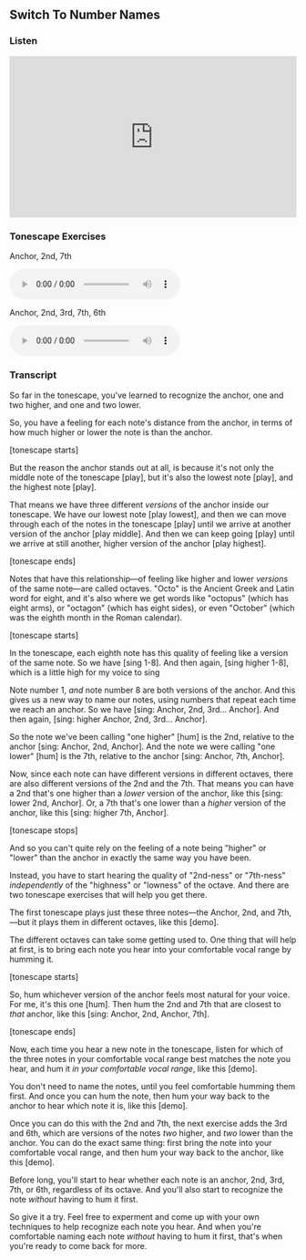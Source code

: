 ## Switch To Number Names



### Listen

<style>
.embed-container {
    position: relative;
    padding-bottom: 56.25%;
    height: 0;
    overflow: hidden;
    max-width: 100%;
  }
  iframe{
    position: absolute;
    top: 0;
    left: 0;
    width: 100%;
    height: 100%;
  }
</style>
<div class='embed-container'>
  <iframe src='https://www.youtube.com/embed/9XKbQaBHSdk?rel=0&cc_load_policy=1' frameborder='0' allowfullscreen></iframe>
</div>



### Tonescape Exercises

Anchor, 2nd, 7th

<audio controls src="../media/tonescapes_4.mp3"></audio>



Anchor, 2nd, 3rd, 7th, 6th

<audio controls src="../media/tonescapes_5.mp3"></audio>



### Transcript

So far in the tonescape, you've learned to recognize the anchor, one and two higher, and one and two lower. 

So, you have a feeling for each note's distance from the anchor, in terms of how much higher or lower the note is than the anchor.

[tonescape starts]

But the reason the anchor stands out at all, is because it's not only the middle note of the tonescape [play], but it's also the lowest note [play], and the highest note [play]. 

That means we have three different *versions* of the anchor inside our tonescape. We have our lowest note [play lowest], and then we can move through each of the notes in the tonescape [play] until we arrive at another version of the anchor [play middle]. And then we can keep going [play] until we arrive at still another, higher version of the anchor [play highest].

[tonescape ends]

Notes that have this relationship&mdash;of feeling like higher and lower *versions* of the same note&mdash;are called octaves. "Octo" is the Ancient Greek and Latin word for eight, and it's also where we get words like "octopus" (which has eight arms), or "octagon" (which has eight sides), or even "October" (which was the eighth month in the Roman calendar).

[tonescape starts]

In the tonescape, each eighth note has this quality of feeling like a version of the same note. So we have [sing 1-8]. And then again, [sing higher 1-8], which is a little high for my voice to sing

Note number 1, *and* note number 8 are both versions of the anchor. And this gives us a new way to name our notes, using numbers that repeat each time we reach an anchor. So we have [sing: Anchor, 2nd, 3rd... Anchor]. And then again, [sing: higher Anchor, 2nd, 3rd... Anchor].

So the note we've been calling "one higher" [hum] is the 2nd, relative to the anchor [sing: Anchor, 2nd, Anchor]. And the note we were calling "one lower" [hum] is the 7th, relative to the anchor [sing: Anchor, 7th, Anchor].

Now, since each note can have different versions in different octaves, there are also different versions of the 2nd and the 7th. That means you can have a 2nd that's one higher than a *lower* version of the anchor, like this [sing: lower 2nd, Anchor]. Or, a 7th that's one lower than a *higher* version of the anchor, like this [sing: higher 7th, Anchor].

[tonescape stops]

And so you can't quite rely on the feeling of a note being "higher" or "lower" than the anchor in exactly the same way you have been. 

Instead, you have to start hearing the quality of "2nd-ness" or "7th-ness" *independently* of the "highness" or "lowness" of the octave. And there are two tonescape exercises that will help you get there.

The first tonescape plays just these three notes&mdash;the Anchor, 2nd, and 7th,&mdash;but it plays them in different octaves, like this [demo].

The different octaves can take some getting used to. One thing that will help at first, is to bring each note you hear into your comfortable vocal range by humming it. 

[tonescape starts]

So, hum whichever version of the anchor feels most natural for your voice. For me, it's this one [hum]. Then hum the 2nd and 7th that are closest to *that* anchor, like this [sing: Anchor, 2nd, Anchor, 7th].

[tonescape ends]

Now, each time you hear a new note in the tonescape, listen for which of the three notes in your comfortable vocal range best matches the note you hear, and hum it *in your comfortable vocal range*, like this [demo].

You don't need to name the notes, until you feel comfortable humming them first. And once you can hum the note, then hum your way back to the anchor to hear which note it is, like this [demo].

Once you can do this with the 2nd and 7th, the next exercise adds the 3rd and 6th, which are versions of the notes *two* higher, and *two* lower than the anchor. You can do the exact same thing: first bring the note into your comfortable vocal range, and then hum your way back to the anchor, like this [demo].

Before long, you'll start to hear whether each note is an anchor, 2nd, 3rd, 7th, or 6th, regardless of its octave. And you'll also start to recognize the note *without* having to hum it first.

So give it a try. Feel free to experment and come up with your own techniques to help recognize each note you hear. And when you're comfortable naming each note *without* having to hum it first, that's when you're ready to come back for more.